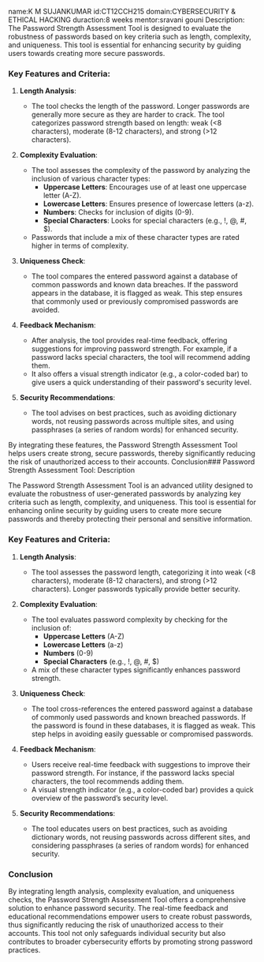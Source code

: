 name:K M SUJANKUMAR
id:CT12CCH215
domain:CYBERSECURITY & ETHICAL HACKING
duraction:8 weeks
mentor:sravani gouni
Description:
The Password Strength Assessment Tool is designed to evaluate the robustness of passwords based on key criteria such as length, complexity, and uniqueness. This tool is essential for enhancing security by guiding users towards creating more secure passwords.

### Key Features and Criteria:

1. **Length Analysis**:
   - The tool checks the length of the password. Longer passwords are generally more secure as they are harder to crack. The tool categorizes password strength based on length: weak (<8 characters), moderate (8-12 characters), and strong (>12 characters).

2. **Complexity Evaluation**:
   - The tool assesses the complexity of the password by analyzing the inclusion of various character types:
     - **Uppercase Letters**: Encourages use of at least one uppercase letter (A-Z).
     - **Lowercase Letters**: Ensures presence of lowercase letters (a-z).
     - **Numbers**: Checks for inclusion of digits (0-9).
     - **Special Characters**: Looks for special characters (e.g., !, @, #, $).
   - Passwords that include a mix of these character types are rated higher in terms of complexity.

3. **Uniqueness Check**:
   - The tool compares the entered password against a database of common passwords and known data breaches. If the password appears in the database, it is flagged as weak. This step ensures that commonly used or previously compromised passwords are avoided.

4. **Feedback Mechanism**:
   - After analysis, the tool provides real-time feedback, offering suggestions for improving password strength. For example, if a password lacks special characters, the tool will recommend adding them.
   - It also offers a visual strength indicator (e.g., a color-coded bar) to give users a quick understanding of their password's security level.

5. **Security Recommendations**:
   - The tool advises on best practices, such as avoiding dictionary words, not reusing passwords across multiple sites, and using passphrases (a series of random words) for enhanced security.

By integrating these features, the Password Strength Assessment Tool helps users create strong, secure passwords, thereby significantly reducing the risk of unauthorized access to their accounts.
Conclusion### Password Strength Assessment Tool: Description

The Password Strength Assessment Tool is an advanced utility designed to evaluate the robustness of user-generated passwords by analyzing key criteria such as length, complexity, and uniqueness. This tool is essential for enhancing online security by guiding users to create more secure passwords and thereby protecting their personal and sensitive information.

### Key Features and Criteria:

1. **Length Analysis**:
   - The tool assesses the password length, categorizing it into weak (<8 characters), moderate (8-12 characters), and strong (>12 characters). Longer passwords typically provide better security.

2. **Complexity Evaluation**:
   - The tool evaluates password complexity by checking for the inclusion of:
     - **Uppercase Letters** (A-Z)
     - **Lowercase Letters** (a-z)
     - **Numbers** (0-9)
     - **Special Characters** (e.g., !, @, #, $)
   - A mix of these character types significantly enhances password strength.

3. **Uniqueness Check**:
   - The tool cross-references the entered password against a database of commonly used passwords and known breached passwords. If the password is found in these databases, it is flagged as weak. This step helps in avoiding easily guessable or compromised passwords.

4. **Feedback Mechanism**:
   - Users receive real-time feedback with suggestions to improve their password strength. For instance, if the password lacks special characters, the tool recommends adding them.
   - A visual strength indicator (e.g., a color-coded bar) provides a quick overview of the password’s security level.

5. **Security Recommendations**:
   - The tool educates users on best practices, such as avoiding dictionary words, not reusing passwords across different sites, and considering passphrases (a series of random words) for enhanced security.

### Conclusion

By integrating length analysis, complexity evaluation, and uniqueness checks, the Password Strength Assessment Tool offers a comprehensive solution to enhance password security. The real-time feedback and educational recommendations empower users to create robust passwords, thus significantly reducing the risk of unauthorized access to their accounts. This tool not only safeguards individual security but also contributes to broader cybersecurity efforts by promoting strong password practices.
